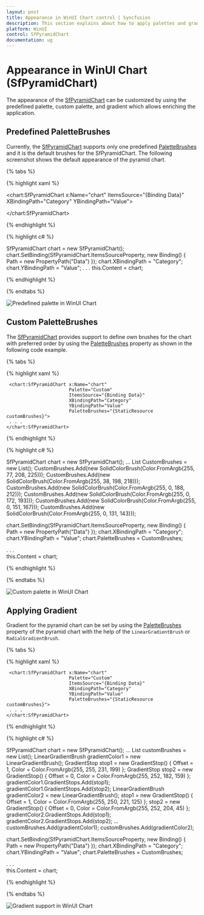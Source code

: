 ```yaml
---
layout: post
title: Appearance in WinUI Chart control | Syncfusion
description: This section explains about how to apply palettes and gradient in the Syncfusion® WinUI Chart(SfPyramidChart) control.
platform: WinUI
control: SfPyramidChart
documentation: ug
---
```


# Appearance in WinUI Chart (SfPyramidChart)

The appearance of the [SfPyramidChart](https://help.syncfusion.com/cr/winui/Syncfusion.UI.Xaml.Charts.SfPyramidChart.html) can be customized by using the predefined palette, custom palette, and gradient which allows enriching the application.

## Predefined PaletteBrushes

Currently, the [SfPyramidChart](https://help.syncfusion.com/cr/winui/Syncfusion.UI.Xaml.Charts.SfPyramidChart.html) supports only one predefined [PaletteBrushes](https://help.syncfusion.com/cr/winui/Syncfusion.UI.Xaml.Charts.SfPyramidChart.html#Syncfusion_UI_Xaml_Charts_SfPyramidChart_PaletteBrushes) and it is the default brushes for the SfPyramidChart. The following screenshot shows the default appearance of the pyramid chart.

{% tabs %}

{% highlight xaml %}

<chart:SfPyramidChart x:Name="chart" 
                      ItemsSource="{Binding Data}" 
                      XBindingPath="Category"
                      YBindingPath="Value">

</chart:SfPyramidChart>

{% endhighlight %}

{% highlight c# %}

SfPyramidChart chart = new SfPyramidChart();
chart.SetBinding(SfPyramidChart.ItemsSourceProperty, new Binding() { Path = new PropertyPath("Data") });
chart.XBindingPath = "Category";
chart.YBindingPath = "Value";
. . .
this.Content = chart;

{% endhighlight %}

{% endtabs %}

![Predefined palette in WinUI Chart](Appearance_images/WinUI_chart_predefined_palette.png)

## Custom PaletteBrushes

The [SfPyramidChart](https://help.syncfusion.com/cr/winui/Syncfusion.UI.Xaml.Charts.SfPyramidChart.html) provides support to define own brushes for the chart with preferred order by using the [PaletteBrushes](https://help.syncfusion.com/cr/winui/Syncfusion.UI.Xaml.Charts.SfPyramidChart.html#Syncfusion_UI_Xaml_Charts_SfPyramidChart_PaletteBrushes) property as shown in the following code example.

{% tabs %}

{% highlight xaml %}

<Grid>
    <Grid.Resources>
        <BrushCollection x:Key="customBrushes">
            <SolidColorBrush Color="#4dd0e1"/>
            <SolidColorBrush Color="#26c6da"/>
            <SolidColorBrush Color="#00bcd4"/>
            <SolidColorBrush Color="#00acc1"/>
            <SolidColorBrush Color="#0097a7"/>
            <SolidColorBrush Color="#00838f"/>
        </BrushCollection>
    </Grid.Resources>

     <chart:SfPyramidChart x:Name="chart" 
                           Palette="Custom" 
                           ItemsSource="{Binding Data}" 
                           XBindingPath="Category"
                           YBindingPath="Value"
                           PaletteBrushes="{StaticResource customBrushes}">
     . . .
    </chart:SfPyramidChart>
</Grid>
{% endhighlight %}

{% highlight c# %}

SfPyramidChart chart = new SfPyramidChart();
...
List<Brush> CustomBrushes = new List<Brush>();
CustomBrushes.Add(new SolidColorBrush(Color.FromArgb(255, 77, 208, 225)));
CustomBrushes.Add(new SolidColorBrush(Color.FromArgb(255, 38, 198, 218)));
CustomBrushes.Add(new SolidColorBrush(Color.FromArgb(255, 0, 188, 212)));
CustomBrushes.Add(new SolidColorBrush(Color.FromArgb(255, 0, 172, 193)));
CustomBrushes.Add(new SolidColorBrush(Color.FromArgb(255, 0, 151, 167)));
CustomBrushes.Add(new SolidColorBrush(Color.FromArgb(255, 0, 131, 143)));

chart.SetBinding(SfPyramidChart.ItemsSourceProperty, new Binding() { Path = new PropertyPath("Data") });
chart.XBindingPath = "Category";
chart.YBindingPath = "Value";
chart.PaletteBrushes = CustomBrushes;

. . .            
this.Content = chart;

{% endhighlight %}

{% endtabs %}

![Custom palette in WinUI Chart](Appearance_images/WinUI_chart_custom_palette.png)

## Applying Gradient

Gradient for the pyramid chart can be set by using the [PaletteBrushes](https://help.syncfusion.com/cr/winui/Syncfusion.UI.Xaml.Charts.SfPyramidChart.html#Syncfusion_UI_Xaml_Charts_SfPyramidChart_PaletteBrushes) property of the pyramid chart with the help of the `LinearGradientBrush` or `RadialGradientBrush`.

{% tabs %}

{% highlight xaml %}

<Grid>
    <Grid.Resources>
        <BrushCollection x:Key="customBrushes">
            <LinearGradientBrush>
                    <GradientStop Offset="1" Color="#FFE7C7" />
                    <GradientStop Offset="0" Color="#FCB69F" />
                </LinearGradientBrush>
                <LinearGradientBrush>
                    <GradientStop Offset="1" Color="#fadd7d" />
                    <GradientStop Offset="0" Color="#fccc2d" />
                </LinearGradientBrush>
                <LinearGradientBrush>
                    <GradientStop Offset="1" Color="#DCFA97" />
                    <GradientStop Offset="0" Color="#96E6A1" />
                </LinearGradientBrush>
                <LinearGradientBrush>
                    <GradientStop Offset="1" Color="#DDD6F3" />
                    <GradientStop Offset="0" Color="#FAACA8" />
                </LinearGradientBrush>
                <LinearGradientBrush>
                    <GradientStop Offset="1" Color="#A8EAEE" />
                    <GradientStop Offset="0" Color="#7BB0F9" />
                </LinearGradientBrush>
        </BrushCollection>
    </Grid.Resources>

     <chart:SfPyramidChart x:Name="chart" 
                           Palette="Custom" 
                           ItemsSource="{Binding Data}" 
                           XBindingPath="Category"
                           YBindingPath="Value"
                           PaletteBrushes="{StaticResource customBrushes}">
     . . .
    </chart:SfPyramidChart>
</Grid>
{% endhighlight %}

{% highlight c# %}

SfPyramidChart chart = new SfPyramidChart();
...
List<Brush> customBrushes = new List<Brush>();
LinearGradientBrush gradientColor1 = new LinearGradientBrush();
GradientStop stop1 = new GradientStop() { Offset = 1, Color = Color.FromArgb(255, 255, 231, 199) };
GradientStop stop2 = new GradientStop() { Offset = 0, Color = Color.FromArgb(255, 252, 182, 159) };
gradientColor1.GradientStops.Add(stop1);
gradientColor1.GradientStops.Add(stop2);
LinearGradientBrush gradientColor2 = new LinearGradientBrush();
stop1 = new GradientStop() { Offset = 1, Color = Color.FromArgb(255, 250, 221, 125) };
stop2 = new GradientStop() { Offset = 0, Color = Color.FromArgb(255, 252, 204, 45) };
gradientColor2.GradientStops.Add(stop1);
gradientColor2.GradientStops.Add(stop2);
...
customBrushes.Add(gradientColor1);
customBrushes.Add(gradientColor2);

chart.SetBinding(SfPyramidChart.ItemsSourceProperty, new Binding() { Path = new PropertyPath("Data") });
chart.XBindingPath = "Category";
chart.YBindingPath = "Value";
chart.PaletteBrushes = CustomBrushes;

. . .            
this.Content = chart;

{% endhighlight %}

{% endtabs %}

![Gradient support in WinUI Chart](Appearance_images/WinUI_chart_gradient_color.png)
